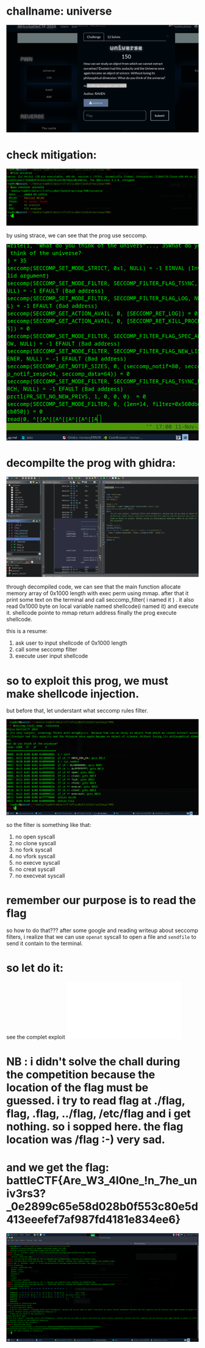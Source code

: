 # challname: universe 

![universe chall](../images/universe.png)


# check mitigation:

![universe checksec](../images/universe_checksec.png)


by using strace, we can see that the prog use seccomp. 

![universe checksec](../images/seccomp.png)

# decompilte the prog with ghidra:

![universe checksec](../images/universe_main_func.png)

through  decompiled code, we can see that the main function 
allocate memory array of 0x1000 length with exec perm  using mmap.
after that it print some text on the terminal and call seccomp_filter( i named it ) .
it also read 0x1000 byte on local variable named shellcode(i named it)  and execute it.
shellcode  pointe to  mmap return  address
finally the prog execute shellcode.

this is a resume:
1. ask user to input shellcode of 0x1000 length
2. call some seccomp filter
3. execute user input shellcode 


# so to exploit this prog, we must make shellcode injection.
but before that, let understant what seccomp rules filter.

![universe checksec](../images/seccomp_dump.png)

so the filter is something like that:
1. no open syscall
2. no clone syscall
3. no fork syscall
4. no vfork syscall
5. no execve syscall
6. no creat syscall
7. no execveat syscall

# remember our purpose is to read the flag
so how to do that???
after some google and reading writeup about seccomp filters,
i realize that we can use ``openat`` syscall  to open a file and ``sendfile``  to send it contain to the terminal.

# so let do it:
see the complet exploit
![universe checksec](../images/universe_exploit.py)

# NB : i didn't solve the chall during the competition because the location of the flag must be guessed. i try to read flag at ./flag, flag, .flag, ../flag, /etc/flag and i get nothing. so i sopped here.      the flag location was /flag :-) very sad. 

# and we get the flag: battleCTF{Are_W3_4l0ne_!n_7he_univ3rs3?_0e2899c65e58d028b0f553c80e5d413eeefef7af987fd4181e834ee6}

![universe checksec](../images/universe_exploit.png)
